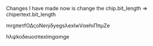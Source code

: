 
Changes I have made now is change the chip.bit_length => chipertext.bit_length

mrgπeτfΟΔςoΝeηiδyegsλexlwVαehιΠπμZe

hλψkoδeuoσπexlmgαmge
